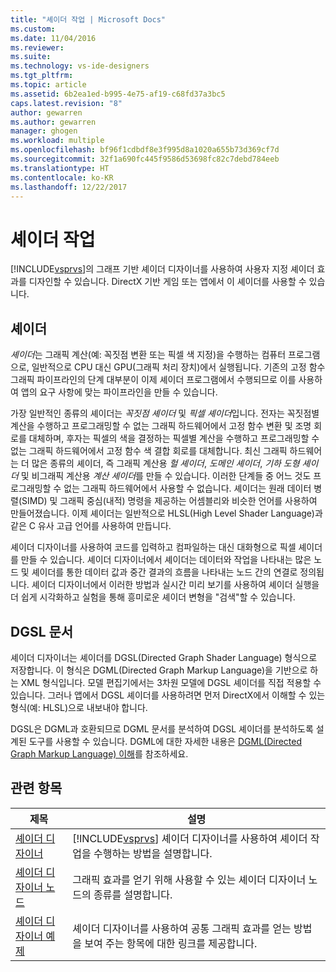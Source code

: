 ```yaml
---
title: "셰이더 작업 | Microsoft Docs"
ms.custom: 
ms.date: 11/04/2016
ms.reviewer: 
ms.suite: 
ms.technology: vs-ide-designers
ms.tgt_pltfrm: 
ms.topic: article
ms.assetid: 6b2ea1ed-b995-4e75-af19-c68fd37a3bc5
caps.latest.revision: "8"
author: gewarren
ms.author: gewarren
manager: ghogen
ms.workload: multiple
ms.openlocfilehash: bf96f1cdbdf8e3f995d8a1020a655b73d369cf7d
ms.sourcegitcommit: 32f1a690fc445f9586d53698fc82c7debd784eeb
ms.translationtype: HT
ms.contentlocale: ko-KR
ms.lasthandoff: 12/22/2017
---
```

# <a name="working-with-shaders"></a>셰이더 작업
[!INCLUDE[vsprvs](../code-quality/includes/vsprvs_md.md)]의 그래프 기반 셰이더 디자이너를 사용하여 사용자 지정 셰이더 효과를 디자인할 수 있습니다. DirectX 기반 게임 또는 앱에서 이 셰이더를 사용할 수 있습니다.  
  
## <a name="shaders"></a>셰이더  
 *셰이더*는 그래픽 계산(예: 꼭짓점 변환 또는 픽셀 색 지정)을 수행하는 컴퓨터 프로그램으로, 일반적으로 CPU 대신 GPU(그래픽 처리 장치)에서 실행됩니다. 기존의 고정 함수 그래픽 파이프라인의 단계 대부분이 이제 셰이더 프로그램에서 수행되므로 이를 사용하여 앱의 요구 사항에 맞는 파이프라인을 만들 수 있습니다.  
  
 가장 일반적인 종류의 셰이더는 *꼭짓점 셰이더* 및 *픽셀 셰이더*입니다. 전자는 꼭짓점별 계산을 수행하고 프로그래밍할 수 없는 그래픽 하드웨어에서 고정 함수 변환 및 조명 회로를 대체하며, 후자는 픽셀의 색을 결정하는 픽셀별 계산을 수행하고 프로그래밍할 수 없는 그래픽 하드웨어에서 고정 함수 색 결합 회로를 대체합니다. 최신 그래픽 하드웨어는 더 많은 종류의 셰이더, 즉 그래픽 계산용 *헐 셰이더*, *도메인 셰이더*, *기하 도형 셰이더* 및 비그래픽 계산용 *계산 셰이더*를 만들 수 있습니다. 이러한 단계들 중 어느 것도 프로그래밍할 수 없는 그래픽 하드웨어에서 사용할 수 없습니다. 셰이더는 원래 데이터 병렬(SIMD) 및 그래픽 중심(내적) 명령을 제공하는 어셈블리와 비슷한 언어를 사용하여 만들어졌습니다. 이제 셰이더는 일반적으로 HLSL(High Level Shader Language)과 같은 C 유사 고급 언어를 사용하여 만듭니다.  
  
 셰이더 디자이너를 사용하여 코드를 입력하고 컴파일하는 대신 대화형으로 픽셀 셰이더를 만들 수 있습니다. 셰이더 디자이너에서 셰이더는 데이터와 작업을 나타내는 많은 노드 및 셰이더를 통한 데이터 값과 중간 결과의 흐름을 나타내는 노드 간의 연결로 정의됩니다. 셰이더 디자이너에서 이러한 방법과 실시간 미리 보기를 사용하여 셰이더 실행을 더 쉽게 시각화하고 실험을 통해 흥미로운 셰이더 변형을 "검색"할 수 있습니다.  
  
## <a name="dgsl-documents"></a>DGSL 문서  
 셰이더 디자이너는 셰이더를 DGSL(Directed Graph Shader Language) 형식으로 저장합니다. 이 형식은 DGML(Directed Graph Markup Language)을 기반으로 하는 XML 형식입니다. 모델 편집기에서는 3차원 모델에 DGSL 셰이더를 직접 적용할 수 있습니다. 그러나 앱에서 DGSL 셰이더를 사용하려면 먼저 DirectX에서 이해할 수 있는 형식(예: HLSL)으로 내보내야 합니다.  
  
 DGSL은 DGML과 호환되므로 DGML 문서를 분석하여 DGSL 셰이더를 분석하도록 설계된 도구를 사용할 수 있습니다. DGML에 대한 자세한 내용은 [DGML(Directed Graph Markup Language) 이해](http://msdn.microsoft.com/library/ee842619.aspx)를 참조하세요.  
  
## <a name="related-topics"></a>관련 항목  
  
|제목|설명|  
|-----------|-----------------|  
|[셰이더 디자이너](../designers/shader-designer.md)|[!INCLUDE[vsprvs](../code-quality/includes/vsprvs_md.md)] 셰이더 디자이너를 사용하여 셰이더 작업을 수행하는 방법을 설명합니다.|  
|[셰이더 디자이너 노드](../designers/shader-designer-nodes.md)|그래픽 효과를 얻기 위해 사용할 수 있는 셰이더 디자이너 노드의 종류를 설명합니다.|  
|[셰이더 디자이너 예제](../designers/shader-designer-examples.md)|셰이더 디자이너를 사용하여 공통 그래픽 효과를 얻는 방법을 보여 주는 항목에 대한 링크를 제공합니다.|
